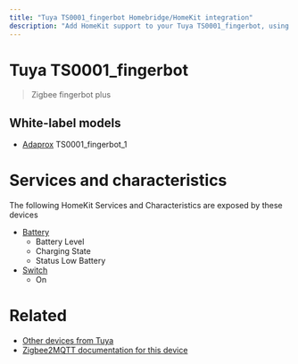 ```yaml
---
title: "Tuya TS0001_fingerbot Homebridge/HomeKit integration"
description: "Add HomeKit support to your Tuya TS0001_fingerbot, using Homebridge, Zigbee2MQTT and homebridge-z2m."
---
```

<!---
This file has been GENERATED using src/docgen/docgen.ts
DO NOT EDIT THIS FILE MANUALLY!
-->
# Tuya TS0001_fingerbot
> Zigbee fingerbot plus


## White-label models
* [Adaprox](../index.md#adaprox) TS0001_fingerbot_1

# Services and characteristics
The following HomeKit Services and Characteristics are exposed by
these devices

* [Battery](../../battery.md)
  * Battery Level
  * Charging State
  * Status Low Battery
* [Switch](../../switch.md)
  * On


# Related
* [Other devices from Tuya](../index.md#tuya)
* [Zigbee2MQTT documentation for this device](https://www.zigbee2mqtt.io/devices/TS0001_fingerbot.html)